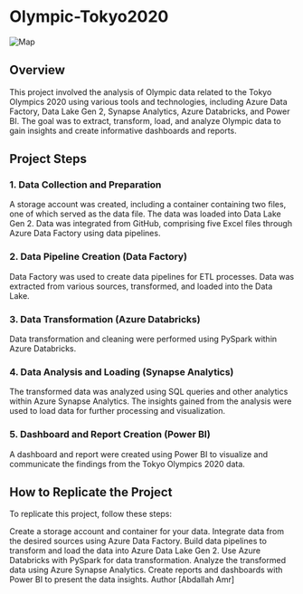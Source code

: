 # Olympic-Tokyo2020

![Map](https://github.com/AbdallahAmr3398/Olympic-Tokyo2020/assets/141870604/f01a9463-ac3a-4ca1-b293-8b4cff96a614)

## Overview
This project involved the analysis of Olympic data related to the Tokyo Olympics 2020 using various tools and technologies, including Azure Data Factory, Data Lake Gen 2, Synapse Analytics, Azure Databricks, and Power BI. The goal was to extract, transform, load, and analyze Olympic data to gain insights and create informative dashboards and reports.

## Project Steps
### 1. Data Collection and Preparation
A storage account was created, including a container containing two files, one of which served as the data file. The data was loaded into Data Lake Gen 2.
Data was integrated from GitHub, comprising five Excel files through Azure Data Factory using data pipelines.
### 2. Data Pipeline Creation (Data Factory)
Data Factory was used to create data pipelines for ETL processes.
Data was extracted from various sources, transformed, and loaded into the Data Lake.
### 3. Data Transformation (Azure Databricks)
Data transformation and cleaning were performed using PySpark within Azure Databricks.
### 4. Data Analysis and Loading (Synapse Analytics)
The transformed data was analyzed using SQL queries and other analytics within Azure Synapse Analytics.
The insights gained from the analysis were used to load data for further processing and visualization.
### 5. Dashboard and Report Creation (Power BI)
A dashboard and report were created using Power BI to visualize and communicate the findings from the Tokyo Olympics 2020 data.
## How to Replicate the Project
To replicate this project, follow these steps:

Create a storage account and container for your data.
Integrate data from the desired sources using Azure Data Factory.
Build data pipelines to transform and load the data into Azure Data Lake Gen 2.
Use Azure Databricks with PySpark for data transformation.
Analyze the transformed data using Azure Synapse Analytics.
Create reports and dashboards with Power BI to present the data insights.
Author
[Abdallah Amr]

